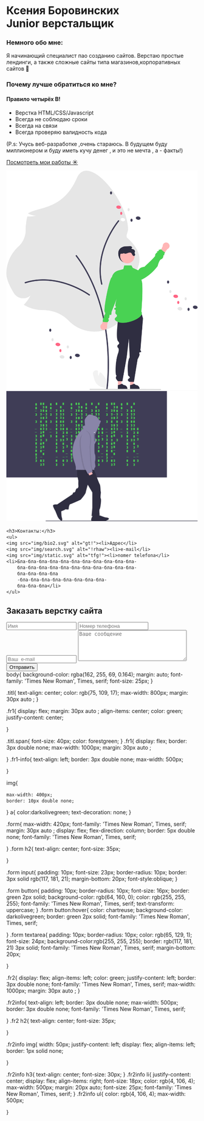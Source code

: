 <!DOCTYPE html>
<html lang="ru">
<head>
    <meta charset="UTF-8">
    <meta name="viewport" content="width=device-width, initial-scale=1.0">
    <link rel="stylesheet" href="style.css">
    <title>Мой первый сайт</title>
</head>

<body>
    <h1 class="titl">Ксения Боровинских
    <br>
<span>Junior верстальщик</span></h1>
    
 <div class="fr1">
     <div class="fr1-info">
   <h3>Немного обо мне:</h3>
<p>
    Я начинающий специалист пао созданию сайтов. 
    Верстаю простые лендинги, 
    а также сложные сайты типа магазинов,корпоративных сайтов &#128139;
</p>
<h3>Почему лучше обратиться ко мне?</h3>

<h4>Правило четырёх В!</h4>
<ul>
<li>Верстка HTML/CSS/Javascript</li>
<li>Всегда не соблюдаю сроки</li>
<li>Всегда на связи</li>
<li>Всегда проверяю валидность кода</li>
</ul>
<p>(P.s:
    Учусь веб-разработке ,очень стараюсь. В будущем  буду миллионером и 
    буду иметь кучу денег , и это не мечта , а - факты!)</p>
    <a href="#"><p>Посмотреть мои работы &#9728;</p></a>
</div>

<img src="img/welcome.svg" alt="Привет!!!">

</div>
<div class="fr2">
    <img src="img/hacker.svg" alt="П!!">
<div class="fr2info">
 
    <h3>Контакты:</h3>
    <ul>
    <img src="img/bio2.svg" alt="gt!"><li>Адрес</li>
    <img src="img/search.svg" alt="!rhaw"><li>e-mail</li>
    <img src="img/static.svg" alt="tfg!"><li>nomer telefona</li>
    <li>Бла-бла-бла-бла-бла-бла-бла-бла-бла-бла-бла-
        бла-бла-бла-бла-бла-бла-бла-бла-бла-бла-бла-
        бла-бла-бла-бла
        -бла-бла-бла-бла-бла-бла-бла-бла-
        бла-бла-бла</li>
    </ul>
    
   
</div>
</div>
<!-- Форма заявки -->
 <div class="form">
<h2>Заказать верстку сайта</h2>
<input type="text" placeholder="Имя">
<input type="tel" placeholder="Номер телефона">
<input type="email" placeholder="Ваш  e-mail">
<textarea placeholder="Ваше сообщение" name="Пишите" rows="5" cols="33"></textarea>
<button>Отправить</button>


 </div>
</body>
</html>
body{
    background-color: rgba(162, 255, 69, 0.164);
    margin: auto;
    font-family: 'Times New Roman', Times, serif;
font-size: 25px;
}

.titl{
    text-align: center;
    color: rgb(75, 109, 17);
    max-width: 800px;
    margin: 30px auto ;
}


.fr1{
    display: flex;
    margin: 30px auto ;
   align-items: center;
    color: green;
    justify-content: center;
    
}

.titl.span{
    font-size: 40px;
    color: forestgreen;
}
.fr1{
    display: flex;
    border: 3px double none;
    max-width: 1000px;
    margin: 30px auto ;
 
}
.fr1-info{
    text-align: left;
    border: 3px double none;
    max-width: 500px;

}


img{
    
    max-width: 400px;
    border: 10px double none;
    
}
a{
    color:darkolivegreen;
    text-decoration: none;
}

.form{
    max-width: 420px;
    font-family: 'Times New Roman', Times, serif;
    margin: 30px auto ;
    display: flex;
    flex-direction: column;
    border: 5px double none;
    font-family: 'Times New Roman', Times, serif;

}
.form h2{
    text-align: center;
    font-size: 35px;
    
}

.form input{
padding: 10px;
font-size:  23px;
border-radius: 10px;
border: 3px solid rgb(117, 181, 21);
margin-bottom: 20px;
 font-style:oblique;
}

.form button{
    padding: 10px;
    border-radius: 10px;
    font-size: 16px;
    border: green 2px solid;
    background-color: rgb(64, 160, 0);
    color: rgb(255, 255, 255);
    font-family: 'Times New Roman', Times, serif;
    text-transform: uppercase;
}
.form button:hover{
    color: chartreuse;
    background-color: darkolivegreen;
    border: green 2px solid;
    font-family: 'Times New Roman', Times, serif;
   
}
.form textarea{
    padding: 10px;
    border-radius: 10px;
    color: rgb(65, 129, 1);
    font-size: 24px;
    background-color:rgb(255, 255, 255);
    border: rgb(117, 181, 21) 3px solid;
    font-family: 'Times New Roman', Times, serif;
    margin-bottom: 20px;

}



.fr2{
    display: flex;
    align-items: left;
     color: green;
     justify-content: left;
     border: 3px double none;
     font-family: 'Times New Roman', Times, serif;
    max-width: 1000px;
    margin: 30px auto ;
}

.fr2info{
    text-align: left;
    border: 3px double none;
    max-width: 500px;
    border: 3px double none;
    font-family: 'Times New Roman', Times, serif;

}
.fr2 h2{
    text-align: center;
    font-size: 35px;

}

.fr2info img{
    width: 50px;
    justify-content: left;
    display: flex;
    align-items: left;
    border: 1px solid none;
    
}

.fr2info h3{
    text-align: center;
    font-size: 30px;
}
.fr2info li{
    justify-content: center;
    display: flex;
    align-items: right;
    font-size: 18px;
    color: rgb(4, 106, 4);
    max-width: 500px;
    margin: 20px auto;
    font-size: 25px;
    font-family: 'Times New Roman', Times, serif;
} 
.fr2info ul{
    color: rgb(4, 106, 4);
 max-width: 500px; 

}
